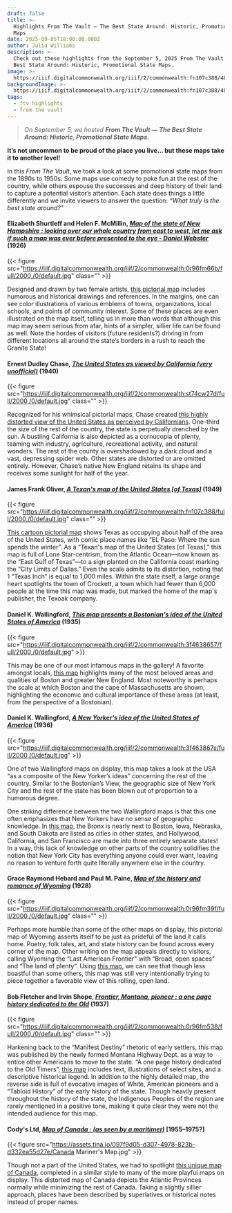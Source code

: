 ```yaml
---
draft: false
title: >-
  Highlights From The Vault — The Best State Around: Historic, Promotional State
  Maps
date: 2025-09-05T18:00:00.000Z
author: Julia Williams
description: >-
  Check out these highlights from the September 5, 2025 From The Vault — The
  Best State Around: Historic, Promotional State Maps.
image: >-
  https://iiif.digitalcommonwealth.org/iiif/2/commonwealth:fn107c388/485,327,5757,2790/full/0/default.jpg
backgroundImage: >-
  https://iiif.digitalcommonwealth.org/iiif/2/commonwealth:fn107c388/485,327,5757,2790/full/0/default.jpg
tags:
  - ftv highlights
  - from the vault
---
```


> *On September 5, we hosted **From The Vault — The Best State Around: Historic, Promotional State Maps.***

**It’s not uncommon to be proud of the place you live… but these maps take it to another level!**

In this *From The Vault*, we took a look at some promotional state maps from the 1890s to 1950s. Some maps use comedy to poke fun at the rest of the country, while others espouse the successes and deep history of their land to capture a potential visitor’s attention. Each state does things a little differently and we invite viewers to answer the question: *“What truly is the best state around?"*

#### Elizabeth Shurtleff and Helen F. McMillin, *[Map of the state of New Hampshire : looking over our whole country from east to west, let me ask if such a map was ever before presented to the eye - Daniel Webster](https://collections.leventhalmap.org/search/commonwealth:0r96fm652)* (1926)

{{< figure src="https://iiif.digitalcommonwealth.org/iiif/2/commonwealth:0r96fm66b/full/2000,/0/default.jpg" class="" >}}

Designed and drawn by two female artists, [this pictorial map](https://collections.leventhalmap.org/search/commonwealth:0r96fm652) includes humorous and historical drawings and references. In the margins, one can see color illustrations of various emblems of towns, organizations, local schools, and points of community interest. Some of these places are even illustrated on the map itself, telling us in more than words that although this map may seem serious from afar, hints of a simpler, sillier life can be found as well. Note the hordes of visitors (future residents?) driving in from different locations all around the state’s borders in a rush to reach the Granite State!

#### Ernest Dudley Chase, *[The United States as viewed by California (very unofficial)](https://collections.leventhalmap.org/search/commonwealth:st74cw264)* (1940)

{{< figure src="https://iiif.digitalcommonwealth.org/iiif/2/commonwealth:st74cw27d/full/2000,/0/default.jpg" class="" >}}

Recognized for his whimsical pictorial maps, Chase created [this highly distorted view of the United States as perceived by Californians](https://collections.leventhalmap.org/search/commonwealth:st74cw264). One-third the size of the rest of the country, the state is perpetually drenched by the sun. A bustling California is also depicted as a cornucopia of plenty, teaming with industry, agriculture, recreational activity, and natural wonders. The rest of the county is overshadowed by a dark cloud and a vast, depressing spider web. Other states are distorted or are omitted entirely. However, Chase’s native New England retains its shape and receives some sunlight for half of the year.

#### James Frank Oliver, *[A Texan's map of the United States \[of Texas\]](https://collections.leventhalmap.org/search/commonwealth:fn107c370)* (1949)

{{< figure src="https://iiif.digitalcommonwealth.org/iiif/2/commonwealth:fn107c388/full/2000,/0/default.jpg" class="" >}}

[This cartoon pictorial map](https://collections.leventhalmap.org/search/commonwealth:fn107c370) shows Texas as occupying about half of the area of the United States, with comic place names like “EL Paso: Where the sun spends the winter”. As a “Texan's map of the United States \[of Texas],” this map is full of Lone Star-centrism, from the Atlantic Ocean—now known as the “East Gulf of Texas”—to a sign planted on the California coast marking the “City Limits of Dallas.” Even the scale admits to its distortion, noting that 1 “Texas Inch” is equal to 1,000 miles. Within the state itself, a large orange heart spotlights the town of Crockett, a town which had fewer than 6,000 people at the time this map was made, but marked the home of the map's publisher, the Texoak company.

#### Daniel K. Wallingford, *[This map presents a Bostonian's idea of the United States of America](https://collections.leventhalmap.org/search/commonwealth:3f463864z)* (1935)

{{< figure src="https://iiif.digitalcommonwealth.org/iiif/2/commonwealth:3f4638657/full/2000,/0/default.jpg" >}}

This may be one of our most infamous maps in the gallery! A favorite amongst locals, [this map](https://collections.leventhalmap.org/search/commonwealth:3f463864z) highlights many of the most beloved areas and qualities of Boston and greater New England. Most noteworthy is perhaps the scale at which Boston and the cape of Massachusetts are shown, highlighting the economic and cultural importance of these areas (at least, from the perspective of a Bostonian).

#### Daniel K. Wallingford, *[A New Yorker's idea of the United States of America](https://collections.leventhalmap.org/search/commonwealth:3f463866h)* (1936)

{{< figure src="https://iiif.digitalcommonwealth.org/iiif/2/commonwealth:3f463867s/full/2000,/0/default.jpg" >}}

One of two Wallingford maps on display, this map takes a look at the USA “as a composite of the New Yorker’s ideas” concerning the rest of the country. Similar to the Bostonian’s View, the geographic size of New York City and the rest of the state has been blown out of proportion to a humorous degree. 

One striking difference between the two Wallingford maps is that this one often emphasizes that New Yorkers have no sense of geographic knowledge. In [this map](https://collections.leventhalmap.org/search/commonwealth:3f463866h), the Bronx is nearly next to Boston, Iowa, Nebraska, and South Dakota are listed as cities in other states, and Hollywood, California, and San Francisco are made into three entirely separate states! In a way, this lack of knowledge on other parts of the country solidifies the notion that New York City has everything anyone could ever want, leaving no reason to venture forth quite literally anywhere else in the country.

#### Grace Raymond Hebard and Paul M. Paine, *[Map of the history and romance of Wyoming](https://collections.leventhalmap.org/search/commonwealth:0r96fm385)* (1928)

{{< figure src="https://iiif.digitalcommonwealth.org/iiif/2/commonwealth:0r96fm39f/full/2000,/0/default.jpg" class="" >}}

Perhaps more humble than some of the other maps on display, this pictorial map of Wyoming asserts itself to be just as prideful of the land it calls home. Poetry, folk tales, art, and state history can be found across every corner of the map. Other writing on the map appeals directly to visitors, calling Wyoming the “Last American Frontier" with “Broad, open spaces” and “The land of plenty”. Using [this map](https://collections.leventhalmap.org/search/commonwealth:0r96fm385), we can see that though less boastful than some others, this map was still very intentionally trying to piece together a favorable view of this rolling, open land.

#### Bob Fletcher and Irvin Shope, *[Frontier, Montana, pioneer : a one page history dedicated to the Old](https://collections.leventhalmap.org/search/commonwealth:0r96fm520)* (1937)

{{< figure src="https://iiif.digitalcommonwealth.org/iiif/2/commonwealth:0r96fm538/full/2000,/0/default.jpg" class="" >}}

Harkening back to the “Manifest Destiny” rhetoric of early settlers, this map was published by the newly formed Montana Highway Dept. as a way to entice other Americans to move to the state. “A one page history dedicated to the Old Timers”, [this map](https://collections.leventhalmap.org/search/commonwealth:0r96fm520) includes text, illustrations of select sites, and a descriptive historical legend. In addition to the highly detailed map, the reverse side is full of evocative images of White, American pioneers and a “Tabloid History” of the early history of the state. Though heavily present throughout the history of the state, the Indigenous Peoples of the region are rarely mentioned in a positive tone, making it quite clear they were not the intended audience for this map.

#### Cody's Ltd, [*Map of Canada : (as seen by a maritimer)*](https://bpl.bibliocommons.com/v2/record/S75C8967740) \[1955–1975?]

{{< figure src="https://assets.tina.io/097f9d05-d307-4978-823b-d332ea55d27e/Canada Mariner's Map.jpg" >}}

Though not a part of the United States, we had to spotlight [this unique map of Canada](https://bpl.bibliocommons.com/v2/record/S75C8967740), completed in a similar style to many of the more playful maps on display. This distorted map of Canada depicts the Atlantic Provinces normally while minimizing the rest of Canada. Taking a slightly sillier approach, places have been described by superlatives or historical notes instead of proper names.

